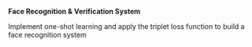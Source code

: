 **Face Recognition & Verification System**

Implement one-shot learning and apply the triplet loss function to build a face recognition system
